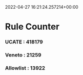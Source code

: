 2022-04-27 16:21:24.257214+00:00
# Rule Counter 
 ### UCATE : 418179

 ### Veneto : 21259

 ### Allowlist : 13922